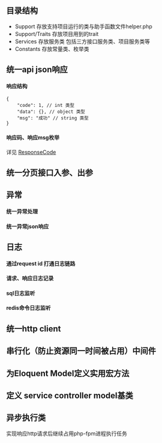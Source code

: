 ## 目录结构

- Support 存放支持项目运行的类与助手函数文件helper.php
- Support/Traits 存放项目用到的trait
- Services 存放服务类 包括三方接口服务类、项目服务类等
- Constants 存放常量类、枚举类

## 统一api json响应
#### 响应结构
``` code
{
    "code": 1, // int 类型
    "data": {}, // object 类型
    "msg": "成功" // string 类型
}
```
#### 响应码、响应msg枚举
详见 [ResponseCode](./app/Constants/ResponseCode.php)

## 统一分页接口入参、出参

## 异常
#### 统一异常处理
#### 统一异常json响应

## 日志
#### 通过request id 打通日志链路
#### 请求、响应日志记录
#### sql日志监听
#### redis命令日志监听

## 统一http client

## 串行化（防止资源同一时间被占用）中间件

## 为Eloquent Model定义实用宏方法

## 定义 service controller model基类

## 异步执行类
实现响应http请求后继续占用php-fpm进程执行任务

